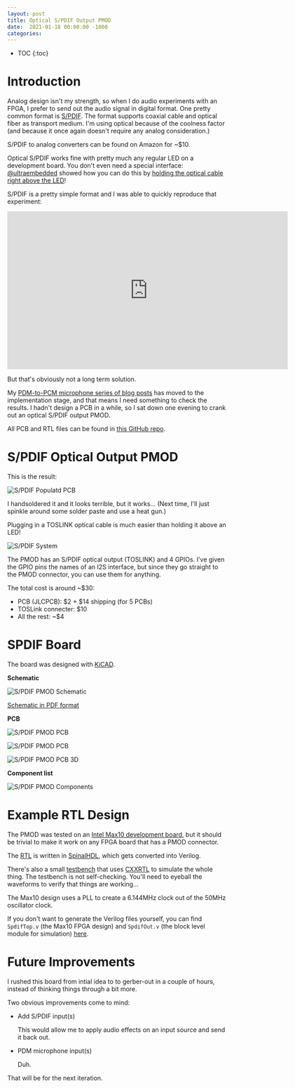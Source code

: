 ```yaml
---
layout: post
title: Optical S/PDIF Output PMOD
date:  2021-01-18 00:00:00 -1000
categories:
---
```


* TOC
{:toc}

# Introduction

Analog design isn't my strength, so when I do audio experiments with an FPGA, I prefer to
send out the audio signal in digital format. One pretty common format
is [S/PDIF](https://en.wikipedia.org/wiki/S/PDIF). The format supports coaxial cable and
optical fiber as transport medium. I'm using optical because of the coolness factor
(and because it once again doesn't require any analog consideration.)

S/PDIF to analog converters can be found on Amazon for ~$10. 

Optical S/PDIF works fine with pretty much any regular LED on a development board. You don't even 
need a special interface: [@ultraembedded](https://twitter.com/ultraembedded) showed how you
can do this by [holding the optical cable right above the LED](https://twitter.com/ultraembedded/status/1297597288433549313)!

S/PDIF is a pretty simple format and I was able to quickly reproduce that
experiment:

<iframe src="https://player.vimeo.com/video/501886212" width="640" height="360" frameborder="0" allow="autoplay; fullscreen; picture-in-picture" allowfullscreen></iframe>

But that's obviously not a long term solution.

My [PDM-to-PCM microphone series of blog posts](/2020/12/20/Design-of-a-Multi-Stage-PDM-to-PCM-Decimation-Pipeline.html) 
has moved to the implementation stage, and that means I need something to check the results. I hadn't design 
a PCB in a while, so I sat down one evening to crank out an optical S/PDIF output PMOD.

All PCB and RTL files can be found in [this GitHub repo](https://github.com/tomverbeure/spdif_pmod).

# S/PDIF Optical Output PMOD

This is the result:

![S/PDIF Populatd PCB](/assets/spdif_pmod/spdif_populated_pcb.jpg)

I handsoldered it and it looks terrible, but it works... (Next time, I'll just spinkle around some solder
paste and use a heat gun.)

Plugging in a TOSLINK optical cable is much easier than holding it above an LED!

![S/PDIF System](/assets/spdif_pmod/spdif_system.jpg)

The PMOD has an S/PDIF optical output (TOSLINK) and 4 GPIOs. I've given the GPIO pins the
names of an I2S interface, but since they go straight to the PMOD connector, you can use
them for anything.

The total cost is around ~$30:

* PCB (JLCPCB): $2 + $14 shipping (for 5 PCBs)
* TOSLink connecter: $10
* All the rest: ~$4

# SPDIF Board

The board was designed with [KiCAD](https://kicad.org/).

**Schematic**

![S/PDIF PMOD Schematic](/assets/spdif_pmod/spdif_pmod_schematic.png)

[Schematic in PDF format](https://github.com/tomverbeure/spdif_pmod/tree/main/pcb/pmod_spdif/pmod_spdif.pdf)

**PCB**

![S/PDIF PMOD PCB](/assets/spdif_pmod/spdif_pmod_pcb_front.png)

![S/PDIF PMOD PCB](/assets/spdif_pmod/spdif_pmod_pcb_back.png)

![S/PDIF PMOD PCB 3D](/assets/spdif_pmod/spdif_pmod_3d.png)


**Component list**

![S/PDIF PMOD Components](/assets/spdif_pmod/spdif_pmod_component_list.png)

# Example RTL Design

The PMOD was tested on an [Intel Max10 development board](https://www.intel.com/content/www/us/en/programmable/products/boards_and_kits/dev-kits/altera/max-10-fpga-development-kit.html), 
but it should be trivial to make it work on any FPGA board that has a PMOD connector.

The [RTL](blob/main/fpga/spinal/src/main/scala/spdif/SpdifOut.scala) is written in 
[SpinalHDL](https://spinalhdl.github.io/SpinalDoc-RTD/), which gets converted into Verilog.

There's also a small [testbench](tree/main/fpga/tb/spdif) that uses 
[CXXRTL](https://tomverbeure.github.io/2020/08/08/CXXRTL-the-New-Yosys-Simulation-Backend.html) 
to simulate the whole thing. The testbench is not self-checking. You'll need to eyeball the waveforms to verify
that things are working...

The Max10 design uses a PLL to create a 6.144MHz clock out of the 50MHz oscillator clock.

If you don't want to generate the Verilog files yourself, you can find `SpdifTop.v` (the Max10 FPGA
design) and `SpdifOut.v` (the block level module for simulation) [here](https://github.com/tomverbeure/spdif_pmod/blob/main/fpga/spinal/).

# Future Improvements

I rushed this board from intial idea to to gerber-out in a couple of hours, instead of thinking
things through a bit more. 

Two obvious improvements come to mind:

* Add S/PDIF input(s)

    This would allow me to apply audio effects on an input source and send it back out.

* PDM microphone input(s)

    Duh.

That will be for the next iteration.

